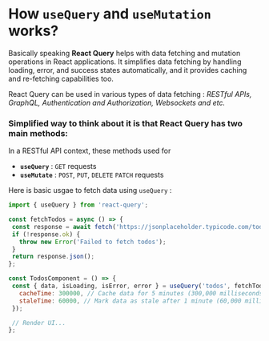 #  How `useQuery` and `useMutation` works?

Basically speaking __React Query__ helps with data fetching and mutation operations in React applications. It simplifies data fetching by handling loading, error, and success states automatically, and it provides caching and re-fetching capabilities too. 

React Query can be used in various types of data fetching : _RESTful APIs, GraphQL, Authentication and Authorization, Websockets and etc._


### Simplified way to think about it is that React Query has two main methods:

In a RESTful API context, these methods used for 
 - __`useQuery`__ : `GET` requests
 - __`useMutate`__ : `POST`, `PUT`, `DELETE` `PATCH` requests


Here is basic usgae to fetch data using `useQuery` :

   ```javascript
  import { useQuery } from 'react-query';
  
  const fetchTodos = async () => {
    const response = await fetch('https://jsonplaceholder.typicode.com/todos');
    if (!response.ok) {
      throw new Error('Failed to fetch todos');
    }
    return response.json();
  };
  
  const TodosComponent = () => {
    const { data, isLoading, isError, error } = useQuery('todos', fetchTodos, {
      cacheTime: 300000, // Cache data for 5 minutes (300,000 milliseconds)
      staleTime: 60000, // Mark data as stale after 1 minute (60,000 milliseconds)
    });
  
    // Render UI...
  };
  
  
   ```
